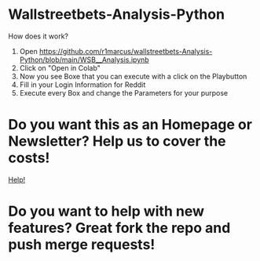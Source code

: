 # Wallstreetbets-Analysis-Python


How does it work?
1. Open https://github.com/r1marcus/wallstreetbets-Analysis-Python/blob/main/WSB__Analysis.ipynb 
2. Click on "Open in Colab"
3. Now you see Boxe that you can execute with a click on the Playbutton
4. Fill in your Login Information for Reddit
5. Execute every Box and change the Parameters for your purpose


# Do you want this as an Homepage or Newsletter? Help us to cover the costs!
[Help!](https://paypal.me/pools/c/8wRmexmIMz)

# Do you want to help with new features? Great fork the repo and push merge requests!




